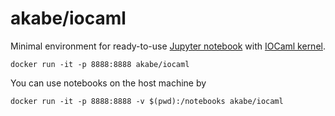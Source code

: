 # akabe/iocaml

Minimal environment for ready-to-use [Jupyter notebook](http://ipython.org/notebook.html) with [IOCaml kernel](https://github.com/andrewray/iocaml).

```
docker run -it -p 8888:8888 akabe/iocaml
```

You can use notebooks on the host machine by

```
docker run -it -p 8888:8888 -v $(pwd):/notebooks akabe/iocaml
```
